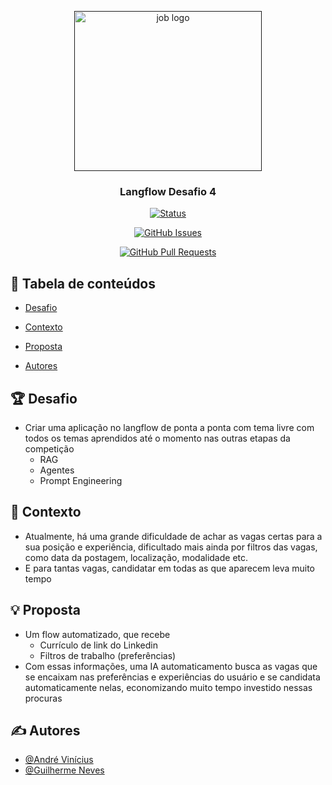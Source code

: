 <div align="center">

<p align="center">

  <a href="" rel="noopener">

<img width=300px height=256px src="" alt="job logo"></a>

</p>
 
<h3 align="center">Langflow Desafio 4</h3>

</div>
 
<div align="center">
 
  [![Status](https://img.shields.io/badge/status-active-success.svg)]()

  [![GitHub Issues](https://img.shields.io/github/issues/AndreViniNe/langflow-desafio4.svg)](https://github.com/AndreViniNe/langflow-desafio4/issues)

  [![GitHub Pull Requests](https://img.shields.io/github/issues-pr/AndreViniNe/langflow-desafio4.svg)](https://github.com/AndreViniNe/langflow-desafio4/pulls)

 
</div>

## 📝 Tabela de conteúdos
+ [Desafio](#desafio)

+ [Contexto](#contexto)

+ [Proposta](#proposta)

+ [Autores](#autores)


## 🏆 Desafio <a name = "desafio"></a>
- Criar uma aplicação no langflow de ponta a ponta com tema livre com todos os temas aprendidos até o momento nas outras
etapas da competição
    * RAG
    * Agentes
    * Prompt Engineering

## 📖 Contexto <a name = "contexto"></a>
- Atualmente, há uma grande dificuldade de achar as vagas certas para a sua posição e experiência, dificultado mais ainda
por filtros das vagas, como data da postagem, localização, modalidade etc.
- E para tantas vagas, candidatar em todas as que aparecem leva muito tempo

## 💡 Proposta <a name = "proposta"></a>
- Um flow automatizado, que recebe
    * Currículo de link do Linkedin
    * Filtros de trabalho (preferências)
- Com essas informações, uma IA automaticamento busca as vagas que se encaixam nas preferências e experiências do usuário
e se candidata automaticamente nelas, economizando muito tempo investido nessas procuras

## ✍️ Autores <a name = "autores"></a>

- [@André Vinícius](https://github.com/AndreViniNe)
- [@Guilherme Neves]()